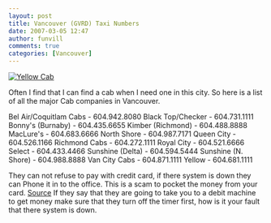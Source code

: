 ```yaml
---
layout: post
title: Vancouver (GVRD) Taxi Numbers 
date: 2007-03-05 12:47
author: funvill
comments: true
categories: [Vancouver]
---
```

<a href="http://blog.abluestar.com/public/uploads/2007/03/lego-yellow-cab-taxi-0.jpg" title="Yellow Cab"><img src="http://blog.abluestar.com/public/uploads/2007/03/lego-yellow-cab-taxi-0.thumbnail.jpg" alt="Yellow Cab" /></a>

Often I find that I can find a cab when I need one in this city.  So here is a list of all the major Cab companies in Vancouver.

Bel Air/Coquitlam Cabs - 604.942.8080
Black Top/Checker - 604.731.1111
Bonny's (Burnaby) - 604.435.6655
Kimber (Richmond) - 604.488.8888
MacLure's - 604.683.6666
North Shore - 604.987.7171
Queen City - 604.526.1166
Richmond Cabs - 604.272.1111
Royal City - 604.521.6666
Select - 604.433.4466
Sunshine (Delta) - 604.594.5444
Sunshine (N. Shore) - 604.988.8888
Van City Cabs - 604.871.1111
Yellow - 604.681.1111

They can not refuse to pay with credit card, if there system is down they can Phone it in to the office. This is a scam to pocket the money from your card. <a href="http://community.livejournal.com/vancouver/2989104.html">Source</a>
If they say that they are going to take you to a debit machine to get money make sure that they turn off the timer first, how is it your fault that there system is down.
